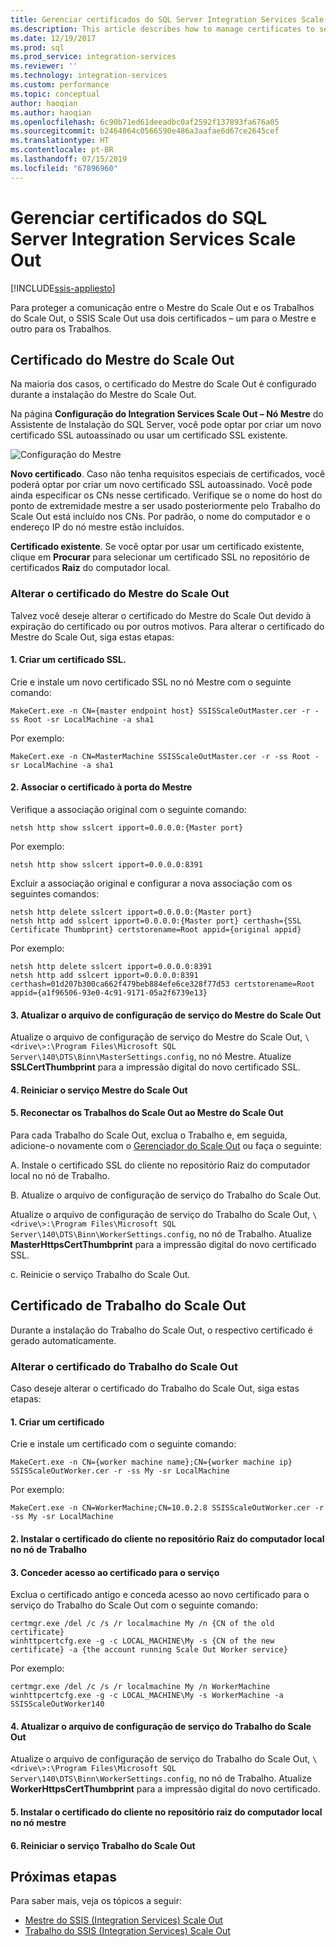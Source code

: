 ```yaml
---
title: Gerenciar certificados do SQL Server Integration Services Scale Out | Microsoft Docs
ms.description: This article describes how to manage certificates to secure communications between SSIS Scale Out Master and Scale Out Workers.
ms.date: 12/19/2017
ms.prod: sql
ms.prod_service: integration-services
ms.reviewer: ''
ms.technology: integration-services
ms.custom: performance
ms.topic: conceptual
author: haoqian
ms.author: haoqian
ms.openlocfilehash: 6c90b71ed61deeadbc0af2592f137893fa676a05
ms.sourcegitcommit: b2464064c0566590e486a3aafae6d67ce2645cef
ms.translationtype: HT
ms.contentlocale: pt-BR
ms.lasthandoff: 07/15/2019
ms.locfileid: "67896960"
---
```

# <a name="manage-certificates-for-sql-server-integration-services-scale-out"></a>Gerenciar certificados do SQL Server Integration Services Scale Out

[!INCLUDE[ssis-appliesto](../../includes/ssis-appliesto-ssvrpluslinux-asdb-asdw-xxx.md)]



Para proteger a comunicação entre o Mestre do Scale Out e os Trabalhos do Scale Out, o SSIS Scale Out usa dois certificados – um para o Mestre e outro para os Trabalhos. 

## <a name="scale-out-master-certificate"></a>Certificado do Mestre do Scale Out

Na maioria dos casos, o certificado do Mestre do Scale Out é configurado durante a instalação do Mestre do Scale Out.

Na página **Configuração do Integration Services Scale Out – Nó Mestre** do Assistente de Instalação do SQL Server, você pode optar por criar um novo certificado SSL autoassinado ou usar um certificado SSL existente.

![Configuração do Mestre](media/master-config.PNG)

**Novo certificado**. Caso não tenha requisitos especiais de certificados, você poderá optar por criar um novo certificado SSL autoassinado. Você pode ainda especificar os CNs nesse certificado. Verifique se o nome do host do ponto de extremidade mestre a ser usado posteriormente pelo Trabalho do Scale Out está incluído nos CNs. Por padrão, o nome do computador e o endereço IP do nó mestre estão incluídos. 

**Certificado existente**. Se você optar por usar um certificado existente, clique em **Procurar** para selecionar um certificado SSL no repositório de certificados **Raiz** do computador local.

### <a name="change-the-scale-out-master-certificate"></a>Alterar o certificado do Mestre do Scale Out

Talvez você deseje alterar o certificado do Mestre do Scale Out devido à expiração do certificado ou por outros motivos. Para alterar o certificado do Mestre do Scale Out, siga estas etapas:

#### <a name="1-create-an-ssl-certificate"></a>1. Criar um certificado SSL.
Crie e instale um novo certificado SSL no nó Mestre com o seguinte comando:

```dos
MakeCert.exe -n CN={master endpoint host} SSISScaleOutMaster.cer -r -ss Root -sr LocalMachine -a sha1
```
Por exemplo:

```dos
MakeCert.exe -n CN=MasterMachine SSISScaleOutMaster.cer -r -ss Root -sr LocalMachine -a sha1
```

#### <a name="2-bind-the-certificate-to-the-master-port"></a>2. Associar o certificado à porta do Mestre
Verifique a associação original com o seguinte comando:

```dos
netsh http show sslcert ipport=0.0.0.0:{Master port}
```

Por exemplo:

```dos
netsh http show sslcert ipport=0.0.0.0:8391
```

Excluir a associação original e configurar a nova associação com os seguintes comandos:

```dos
netsh http delete sslcert ipport=0.0.0.0:{Master port}
netsh http add sslcert ipport=0.0.0.0:{Master port} certhash={SSL Certificate Thumbprint} certstorename=Root appid={original appid}
```

Por exemplo:

```dos
netsh http delete sslcert ipport=0.0.0.0:8391
netsh http add sslcert ipport=0.0.0.0:8391 certhash=01d207b300ca662f479beb884efe6ce328f77d53 certstorename=Root appid={a1f96506-93e0-4c91-9171-05a2f6739e13}
```

#### <a name="3-update-the-scale-out-master-service-configuration-file"></a>3. Atualizar o arquivo de configuração de serviço do Mestre do Scale Out
Atualize o arquivo de configuração de serviço do Mestre do Scale Out, `\<drive\>:\Program Files\Microsoft SQL Server\140\DTS\Binn\MasterSettings.config`, no nó Mestre. Atualize **SSLCertThumbprint** para a impressão digital do novo certificado SSL.

#### <a name="4-restart-the-scale-out-master-service"></a>4. Reiniciar o serviço Mestre do Scale Out

#### <a name="5-reconnect-scale-out-workers-to-scale-out-master"></a>5. Reconectar os Trabalhos do Scale Out ao Mestre do Scale Out
Para cada Trabalho do Scale Out, exclua o Trabalho e, em seguida, adicione-o novamente com o [Gerenciador do Scale Out](integration-services-ssis-scale-out-manager.md) ou faça o seguinte:

A.  Instale o certificado SSL do cliente no repositório Raiz do computador local no nó de Trabalho.

B.  Atualize o arquivo de configuração de serviço do Trabalho do Scale Out.

Atualize o arquivo de configuração de serviço do Trabalho do Scale Out, `\<drive\>:\Program Files\Microsoft SQL Server\140\DTS\Binn\WorkerSettings.config`, no nó de Trabalho. Atualize **MasterHttpsCertThumbprint** para a impressão digital do novo certificado SSL.

c.  Reinicie o serviço Trabalho do Scale Out.

## <a name="scale-out-worker-certificate"></a>Certificado de Trabalho do Scale Out

Durante a instalação do Trabalho do Scale Out, o respectivo certificado é gerado automaticamente. 

### <a name="change-the-scale-out-worker-certificate"></a>Alterar o certificado do Trabalho do Scale Out

Caso deseje alterar o certificado do Trabalho do Scale Out, siga estas etapas:

#### <a name="1-create-a-certificate"></a>1. Criar um certificado
Crie e instale um certificado com o seguinte comando:

```dos
MakeCert.exe -n CN={worker machine name};CN={worker machine ip} SSISScaleOutWorker.cer -r -ss My -sr LocalMachine
```

Por exemplo:

```dos
MakeCert.exe -n CN=WorkerMachine;CN=10.0.2.8 SSISScaleOutWorker.cer -r -ss My -sr LocalMachine
```

#### <a name="2-install-the-client-certificate-to-the-root-store-of-the-local-computer-on-the-worker-node"></a>2. Instalar o certificado do cliente no repositório Raiz do computador local no nó de Trabalho

#### <a name="3-grant-service-access-to-the-certificate"></a>3. Conceder acesso ao certificado para o serviço
Exclua o certificado antigo e conceda acesso ao novo certificado para o serviço do Trabalho do Scale Out com o seguinte comando:

```dos
certmgr.exe /del /c /s /r localmachine My /n {CN of the old certificate}
winhttpcertcfg.exe -g -c LOCAL_MACHINE\My -s {CN of the new certificate} -a {the account running Scale Out Worker service}
```

Por exemplo:

```dos
certmgr.exe /del /c /s /r localmachine My /n WorkerMachine
winhttpcertcfg.exe -g -c LOCAL_MACHINE\My -s WorkerMachine -a SSISScaleOutWorker140
```

#### <a name="4-update-the-scale-out-worker-service-configuration-file"></a>4. Atualizar o arquivo de configuração de serviço do Trabalho do Scale Out
Atualize o arquivo de configuração de serviço do Trabalho do Scale Out, `\<drive\>:\Program Files\Microsoft SQL Server\140\DTS\Binn\WorkerSettings.config`, no nó de Trabalho. Atualize **WorkerHttpsCertThumbprint** para a impressão digital do novo certificado.

#### <a name="5-install-the-client-certificate-to-the-root-store-of-the-local-computer-on-the-master-node"></a>5. Instalar o certificado do cliente no repositório raiz do computador local no nó mestre

#### <a name="6-restart-the-scale-out-worker-service"></a>6. Reiniciar o serviço Trabalho do Scale Out

## <a name="next-steps"></a>Próximas etapas
Para saber mais, veja os tópicos a seguir:
-   [Mestre do SSIS (Integration Services) Scale Out](integration-services-ssis-scale-out-master.md)
-   [Trabalho do SSIS (Integration Services) Scale Out](integration-services-ssis-scale-out-worker.md)
